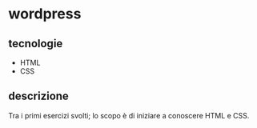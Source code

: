 # wordpress
## tecnologie
* HTML
* CSS
## descrizione
Tra i primi esercizi svolti; lo scopo è di iniziare a conoscere HTML e CSS.
